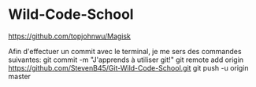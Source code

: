 # Wild-Code-School
https://github.com/topjohnwu/Magisk

Afin d'effectuer un commit avec le terminal, je me sers des commandes suivantes:
git commit -m "J'apprends à utiliser git!"
git remote add origin https://github.com/StevenB45/Git-Wild-Code-School.git
git push -u origin master